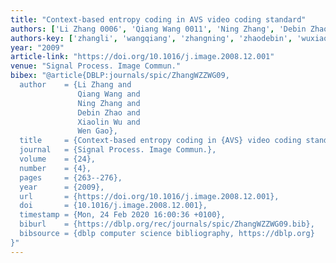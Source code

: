 ```yaml
---
title: "Context-based entropy coding in AVS video coding standard"
authors: ['Li Zhang 0006', 'Qiang Wang 0011', 'Ning Zhang', 'Debin Zhao', 'Xiaolin Wu 0001', 'Wen Gao 0001']
authors-key: ['zhangli', 'wangqiang', 'zhangning', 'zhaodebin', 'wuxiaolin', 'gaowen']
year: "2009"
article-link: "https://doi.org/10.1016/j.image.2008.12.001"
venue: "Signal Process. Image Commun."
bibex: "@article{DBLP:journals/spic/ZhangWZZWG09,
  author    = {Li Zhang and
               Qiang Wang and
               Ning Zhang and
               Debin Zhao and
               Xiaolin Wu and
               Wen Gao},
  title     = {Context-based entropy coding in {AVS} video coding standard},
  journal   = {Signal Process. Image Commun.},
  volume    = {24},
  number    = {4},
  pages     = {263--276},
  year      = {2009},
  url       = {https://doi.org/10.1016/j.image.2008.12.001},
  doi       = {10.1016/j.image.2008.12.001},
  timestamp = {Mon, 24 Feb 2020 16:00:36 +0100},
  biburl    = {https://dblp.org/rec/journals/spic/ZhangWZZWG09.bib},
  bibsource = {dblp computer science bibliography, https://dblp.org}
}"
---
```

